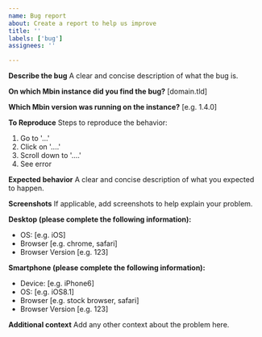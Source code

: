 ```yaml
---
name: Bug report
about: Create a report to help us improve
title: ''
labels: ['bug']
assignees: ''

---
```


**Describe the bug**
A clear and concise description of what the bug is.

**On which Mbin instance did you find the bug?**
[domain.tld]

**Which Mbin version was running on the instance?**
[e.g. 1.4.0]

**To Reproduce**
Steps to reproduce the behavior:
1. Go to '...'
2. Click on '....'
3. Scroll down to '....'
4. See error

**Expected behavior**
A clear and concise description of what you expected to happen.

**Screenshots**
If applicable, add screenshots to help explain your problem.

**Desktop (please complete the following information):**
 - OS: [e.g. iOS]
 - Browser [e.g. chrome, safari]
 - Browser Version [e.g. 123]

**Smartphone (please complete the following information):**
 - Device: [e.g. iPhone6]
 - OS: [e.g. iOS8.1]
 - Browser [e.g. stock browser, safari]
 - Browser Version [e.g. 123]

**Additional context**
Add any other context about the problem here.
